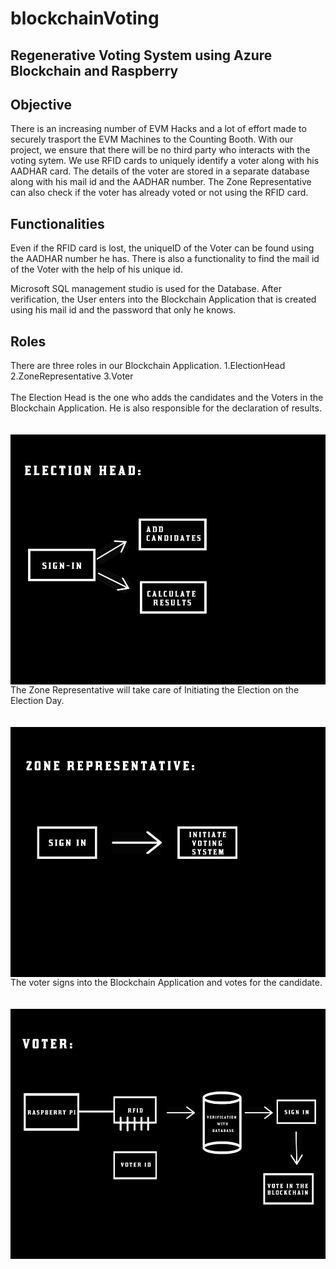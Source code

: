 # blockchainVoting
## Regenerative Voting System using Azure Blockchain and Raspberry
## Objective
  There is an increasing number of EVM Hacks and a lot of effort made to securely trasport the EVM Machines to the Counting Booth.  With our project, we ensure that there will be no third party who interacts with the voting sytem.  We use RFID cards to uniquely identify a voter along with his AADHAR card.  The details of the voter are stored in a separate database along with his mail id and the AADHAR number.  The Zone Representative can also check if the voter has already voted or not using the RFID card.

## Functionalities
  Even if the RFID card is lost, the uniqueID of the Voter can be found using the AADHAR number he has.  There is also a functionality to find the mail id of the Voter with the help of his unique id.
  
  Microsoft SQL management studio is used for the Database.  After verification, the User enters into the Blockchain Application that is created using his mail id and the password that only he knows.

## Roles
  There are three roles in our Blockchain Application. 
    1.ElectionHead
    2.ZoneRepresentative
    3.Voter
  <br>
  <br>
  The Election Head is the one who adds the candidates and the Voters in the Blockchain Application. He is also responsible for the declaration of results.
  <br>
  <br>
  <br>
  <a href="url"><img src="https://github.com/coderrag/blockchainVoting/blob/master/election%20head.jpg" align="left" height="400" width="1000" ></a>
  <br>
  <br>
  <br>
  The Zone Representative will take care of Initiating the Election on the Election Day.
  <br>
  <br>
  <br>
  <a href="url"><img src="https://github.com/coderrag/blockchainVoting/blob/master/zone%20representative.jpg" align="left" height="400" width="1000" ></a>
  <br>
  <br>
  <br>
  The voter signs into the Blockchain Application and votes for the candidate.
  <br>
  <br>
  <br>
  <a href="url"><img src="https://github.com/coderrag/blockchainVoting/blob/master/voter.jpg" align="left" height="400" width="1000" ></a>
